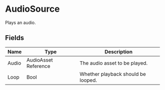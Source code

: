 # AudioSource

Plays an audio.

## Fields

| Name  | Type                 | Description                        |
| ----- | -------------------- | ---------------------------------- |
| Audio | AudioAsset Reference | The audio asset to be played.      |
| Loop  | Bool                 | Whether playback should be looped. |
